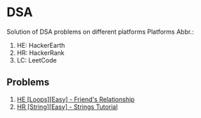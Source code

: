 # DSA
Solution of DSA problems on different platforms
Platforms Abbr.:
1. HE: HackerEarth
2. HR: HackerRank
3. LC: LeetCode

## Problems
1. [HE [Loops][Easy] - Friend's Relationship](https://www.hackerearth.com/practice/basic-programming/input-output/basics-of-input-output/practice-problems/algorithm/friends-relationship-1/)
2. [HR [String][Easy] - Strings Tutorial](https://www.hackerrank.com/challenges/c-tutorial-strings/problem?isFullScreen=true)

